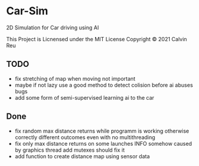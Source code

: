 # Car-Sim

2D Simulation for Car driving using AI

This Project is Licnensed under the MIT License Copyright © 2021 Calvin Reu

## TODO

- fix stretching of map when moving not important
- maybe if not lazy use a good method to detect colision before ai abuses bugs
- add some form of semi-supervised learning ai to the car

## Done

- fix random max distance returns while programm is working otherwise correctly different outcomes even with no multithreading
- fix only max distance returns on some launches INFO somehow caused by graphics thread add mutexes should fix it
- add function to create distance map using sensor data
